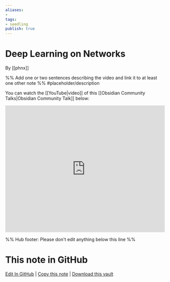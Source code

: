 ```yaml
---
aliases: 
- 
tags:
- seedling
publish: true
---
```


# Deep Learning on Networks

By [[phnx]]

%% Add one or two sentences describing the video and link it to at least one other note %%
#placeholder/description 

You can watch the [[YouTube|video]] of this [[Obsidian Community Talks|Obsidian Community Talk]] below: 

<iframe width="100%" height="400px" src="https://www.youtube.com/embed/jZMbzrDhQSo" title="YouTube video player" frameborder="0" allow="accelerometer; autoplay; clipboard-write; encrypted-media; gyroscope; picture-in-picture" allowfullscreen></iframe>

%% Hub footer: Please don't edit anything below this line %%

# This note in GitHub

<span class="git-footer">[Edit In GitHub](https://github.dev/obsidian-community/obsidian-hub/blob/main/04%20-%20Guides%2C%20Workflows%2C%20%26%20Courses/Community%20Talks/Deep%20Learning%20on%20Networks.md "git-hub-edit-note") | [Copy this note](https://raw.githubusercontent.com/obsidian-community/obsidian-hub/main/04%20-%20Guides%2C%20Workflows%2C%20%26%20Courses/Community%20Talks/Deep%20Learning%20on%20Networks.md "git-hub-copy-note") | [Download this vault](https://github.com/obsidian-community/obsidian-hub/archive/refs/heads/main.zip "git-hub-download-vault") </span>